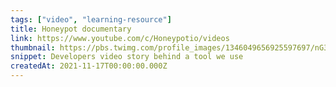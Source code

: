 ```yaml
---
tags: ["video", "learning-resource"]
title: Honeypot documentary
link: https://www.youtube.com/c/Honeypotio/videos
thumbnail: https://pbs.twimg.com/profile_images/1346049656925597697/nG3aKZby_400x400.jpg
snippet: Developers video story behind a tool we use
createdAt: 2021-11-17T00:00:00.000Z
---
```

